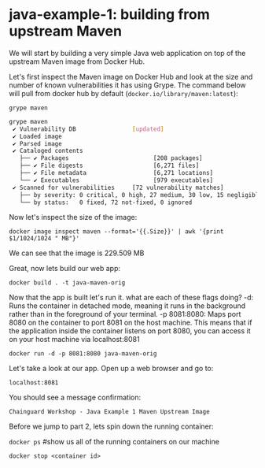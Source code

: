 # java-example-1: building from upstream Maven
We will start by building a very simple Java web application on top of the upstream Maven image from Docker Hub.

Let's first inspect the Maven image on Docker Hub and look at the size and number of known vulnerabilities it has using Grype. The command below will pull from docker hub by default (`docker.io/library/maven:latest`):

`grype maven`

```bash
grype maven
 ✔ Vulnerability DB                [updated]
 ✔ Loaded image                                                                                                                         maven:latest
 ✔ Parsed image                                                              sha256:1c4202aef6800ae03522207cb1f2536ce7480f029c532f27234398f3ed8318f9
 ✔ Cataloged contents                                                               aeb6e05a49d5e2bc49b219e0d83d43fae13f6181629906a5dc34d06b7ba995e9
   ├── ✔ Packages                        [208 packages]
   ├── ✔ File digests                    [6,271 files]
   ├── ✔ File metadata                   [6,271 locations]
   └── ✔ Executables                     [979 executables]
 ✔ Scanned for vulnerabilities     [72 vulnerability matches]
   ├── by severity: 0 critical, 0 high, 27 medium, 30 low, 15 negligible
   └── by status:   0 fixed, 72 not-fixed, 0 ignored
```

Now let's inspect the size of the image:

`docker image inspect maven --format='{{.Size}}' | awk '{print $1/1024/1024 " MB"}'`

We can see that the image is 229.509 MB

Great, now lets build our web app:

`docker build . -t java-maven-orig`

Now that the app is built let's run it. what are each of these flags doing?
-d: Runs the container in detached mode, meaning it runs in the background rather than in the foreground of your terminal.
-p 8081:8080: Maps port 8080 on the container to port 8081 on the host machine. This means that if the application inside the container listens on port 8080, you can access it on your host machine via localhost:8081

`docker run -d -p 8081:8080 java-maven-orig`

Let's take a look at our app. Open up a web browser and go to:

`localhost:8081`

You should see a message confirmation:

`Chainguard Workshop - Java Example 1 Maven Upstream Image`

Before we jump to part 2, lets spin down the running container:

`docker ps` #show us all of the running containers on our machine

`docker stop <container id>`